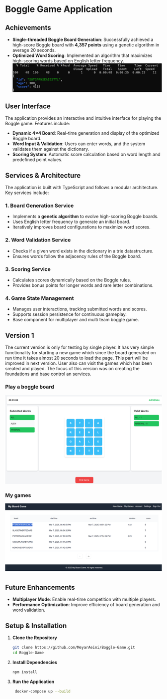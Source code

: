 # Boggle Game Application

## Achievements
- **Single-threaded Boggle Board Generation**: Successfully achieved a high-score Boggle board with **4,357 points** using a genetic algorithm in average 20 seconds.
- **Optimized Word Scoring**: Implemented an algorithm that maximizes high-scoring words based on English letter frequency.
![SOTGPRNSEAIESTTL](./images/SOTGPRNSEAIESTTL.png)

## User Interface
The application provides an interactive and intuitive interface for playing the Boggle game. Features include:
- **Dynamic 4×4 Board**: Real-time generation and display of the optimized Boggle board.
- **Word Input & Validation**: Users can enter words, and the system validates them against the dictionary.
- **Scoring System**: Automatic score calculation based on word length and predefined point values.

## Services & Architecture
The application is built with TypeScript and follows a modular architecture. Key services include:

### 1. **Board Generation Service**
   - Implements a **genetic algorithm** to evolve high-scoring Boggle boards.
   - Uses English letter frequency to generate an initial board.
   - Iteratively improves board configurations to maximize word scores.

### 2. **Word Validation Service**
   - Checks if a given word exists in the dictionary in a trie datastructure.
   - Ensures words follow the adjacency rules of the Boggle board.

### 3. **Scoring Service**
   - Calculates scores dynamically based on the Boggle rules.
   - Provides bonus points for longer words and rare letter combinations.

### 4. **Game State Management**
   - Manages user interactions, tracking submitted words and scores.
   - Supports session persistence for continuous gameplay.
   - Base component for multiplayer and multi team boggle game.

## Version 1
The current version is only for testing by single player. It has very simple functionality for starting a new game which since the board generated on run time it takes almost 20 seconds to load the page. This part will be improved in next version. User also can visit the games which has been sreated and played.
The focus of this version was on creating the foundations and base control an services. 

### Play a boggle board
![New Game](./images/new-game-v1.png)
### My games
![My Games](./images/my-games-v1.png)

## Future Enhancements
- **Multiplayer Mode**: Enable real-time competition with multiple players.
- **Performance Optimization**: Improve efficiency of board generation and word validation.

## Setup & Installation
1. **Clone the Repository**
   ```bash
   git clone https://github.com/MeyarAeini/Boggle-Game.git
   cd Boggle-Game
   ```
2. **Install Dependencies**
   ```bash
   npm install
   ```
3. **Run the Application**
   ```bash
    docker-compose up --build
   ```